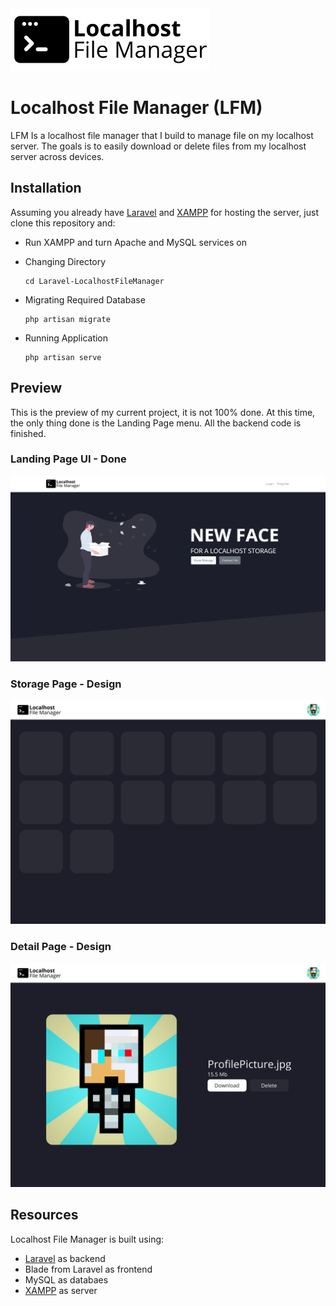 <img src="https://raw.githubusercontent.com/KevinYobeth/Laravel-LocalhostFileManager/master/public/img/darkLogo.svg" height=100>  

# Localhost File Manager (LFM)
LFM Is a localhost file manager that I build to manage file on my localhost server. The goals is to easily download or delete files from my localhost server across devices.

## Installation
Assuming you already have [Laravel](https://laravel.com/) and [XAMPP](https://www.apachefriends.org/) for hosting the server, just clone this repository and:  
- Run XAMPP and turn Apache and MySQL services on

- Changing Directory  
  ```
  cd Laravel-LocalhostFileManager
  ```  
  
- Migrating Required Database  
  ```
  php artisan migrate
  ```
  
- Running Application  
  ```
  php artisan serve
  ```
## Preview
This is the preview of my current project, it is not 100% done. At this time, the only thing done is the Landing Page menu. All the backend code is finished.
### Landing Page UI - Done
<img src="https://raw.githubusercontent.com/KevinYobeth/Laravel-LocalhostFileManager/master/public/img/screenshots/home.jpg">  

### Storage Page - Design
<img src="https://raw.githubusercontent.com/KevinYobeth/Laravel-LocalhostFileManager/master/public/img/screenshots/dStorage.png">

### Detail Page - Design
<img src="https://raw.githubusercontent.com/KevinYobeth/Laravel-LocalhostFileManager/master/public/img/screenshots/dDetail.png">

## Resources
Localhost File Manager is built using:
- [Laravel](https://laravel.com/) as backend
- Blade from Laravel as frontend
- MySQL as databaes
- [XAMPP](https://www.apachefriends.org/) as server
